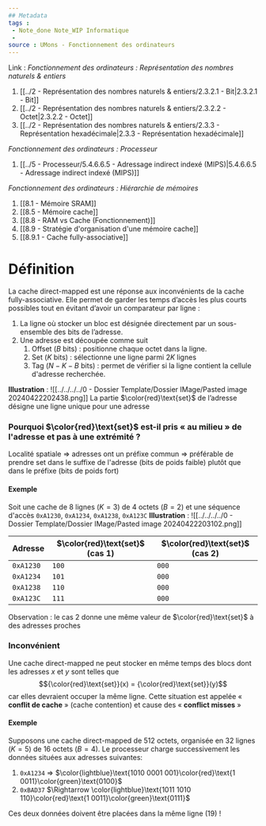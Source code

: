```yaml
---
## Metadata
tags : 
 - Note_done Note_WIP Informatique
 - 
source : UMons - Fonctionnement des ordinateurs
---
```


Link :
_Fonctionnement des ordinateurs : Représentation des nombres naturels & entiers_
1. [[../2 - Représentation des nombres naturels & entiers/2.3.2.1 - Bit|2.3.2.1 - Bit]]
2. [[../2 - Représentation des nombres naturels & entiers/2.3.2.2 - Octet|2.3.2.2 - Octet]]
3. [[../2 - Représentation des nombres naturels & entiers/2.3.3 - Représentation hexadécimale|2.3.3 - Représentation hexadécimale]]

_Fonctionnement des ordinateurs : Processeur_
1. [[../5 - Processeur/5.4.6.6.5 - Adressage indirect indexé (MIPS)|5.4.6.6.5 - Adressage indirect indexé (MIPS)]]

_Fonctionnement des ordinateurs : Hiérarchie de mémoires_
1. [[8.1 - Mémoire SRAM]]
2. [[8.5 - Mémoire cache]]
3. [[8.8 - RAM vs Cache (Fonctionnement)]]
4. [[8.9 - Stratégie d'organisation d'une mémoire cache]]
5. [[8.9.1 - Cache fully-associative]]

# Définition
La cache direct-mapped est une réponse aux inconvénients de la cache fully-associative. Elle permet de garder les temps d’accès les plus courts possibles tout en évitant d’avoir un comparateur par ligne :
1. La ligne où stocker un bloc est désignée directement par un sous-ensemble des bits de l’adresse. 
2. Une adresse est découpée comme suit 
	1. Offset ($B$ bits) : positionne chaque octet dans la ligne. 
	2. Set ($K$ bits) : sélectionne une ligne parmi $2K$ lignes 
	3. Tag ($N-K-B$ bits) : permet de vérifier si la ligne contient la cellule d'adresse recherchée.

**Illustration** : ![[../../../../0 - Dossier Template/Dossier IMage/Pasted image 20240422202438.png]]
La partie $\color{red}\text{set}$ de l’adresse désigne une ligne unique pour une adresse
### Pourquoi $\color{red}\text{set}$ est-il pris « au milieu » de l'adresse et pas à une extrémité ?
Localité spatiale ⇒ adresses ont un préfixe commun ⇒ préférable de prendre set dans le suffixe de l'adresse (bits de poids faible) plutôt que dans le préfixe (bits de poids fort)
#### Exemple
Soit une cache de 8 lignes ($K=3$) de 4 octets ($B=2$) et une séquence d'accès `0xA1230`, `0xA1234`, `0xA1238`, `0xA123C`
**Illustration** : ![[../../../../0 - Dossier Template/Dossier IMage/Pasted image 20240422203102.png]]

| Adresse   | $\color{red}\text{set}$ (cas 1) | $\color{red}\text{set}$ (cas 2) |
| --------- | ------------------------------- | ------------------------------- |
| `0xA1230` | `100`                           | `000`                           |
| `0xA1234` | `101`                           | `000`                           |
| `0xA1238` | `110`                           | `000`                           |
| `0xA123C` | `111`                           | `000`                           |
Observation : le cas 2 donne une même valeur de $\color{red}\text{set}$ à des adresses proches
### Inconvénient
Une cache direct-mapped ne peut stocker en même temps des blocs dont les adresses $x$ et $y$ sont telles que $${\color{red}\text{set}}(x) = {\color{red}\text{set}}(y)$$ car elles devraient occuper la même ligne. Cette situation est appelée « **conflit de cache** » (cache contention) et cause des « **conflict misses** »
#### Exemple
Supposons une cache direct-mapped de 512 octets, organisée en 32 lignes ($K=5$) de 16 octets ($B=4$). Le processeur charge successivement les données situées aux adresses suivantes:
1. `0xA1234` $\Rightarrow$ $\color{lightblue}\text{1010 0001 001}\color{red}\text{1 0011}\color{green}\text{0100}$ 
2. `0xBAD37` $\Rightarrow \color{lightblue}\text{1011 1010 110}\color{red}\text{1 0011}\color{green}\text{0111}$ 

Ces deux données doivent être placées dans la même ligne (19) !
